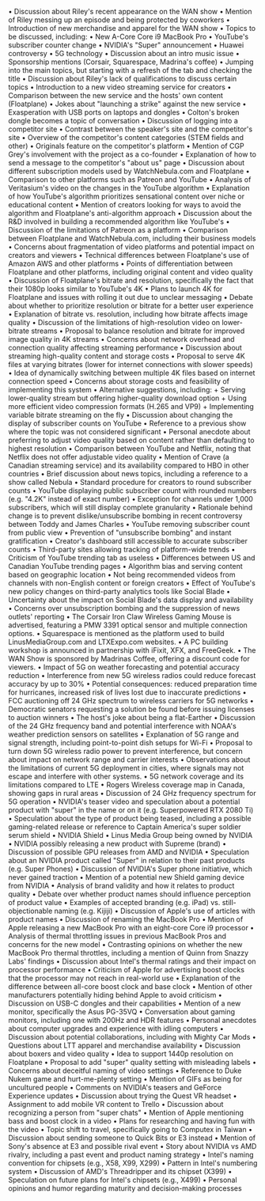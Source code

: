 • Discussion about Riley's recent appearance on the WAN show
• Mention of Riley messing up an episode and being protected by coworkers
• Introduction of new merchandise and apparel for the WAN show
• Topics to be discussed, including:
  • New A-Core Core i9 MacBook Pro
  • YouTube's subscriber counter change
  • NVIDIA's "Super" announcement
  • Huawei controversy
  • 5G technology
• Discussion about an intro music issue
• Sponsorship mentions (Corsair, Squarespace, Madrina's coffee)
• Jumping into the main topics, but starting with a refresh of the tab and checking the title
• Discussion about Riley's lack of qualifications to discuss certain topics
• Introduction to a new video streaming service for creators
• Comparison between the new service and the hosts' own content (Floatplane)
• Jokes about "launching a strike" against the new service
• Exasperation with USB ports on laptops and dongles
• Colton's broken dongle becomes a topic of conversation
• Discussion of logging into a competitor site
• Contrast between the speaker's site and the competitor's site
• Overview of the competitor's content categories (STEM fields and other)
• Originals feature on the competitor's platform
• Mention of CGP Grey's involvement with the project as a co-founder
• Explanation of how to send a message to the competitor's "about us" page
• Discussion about different subscription models used by WatchNebula.com and Floatplane
• Comparison to other platforms such as Patreon and YouTube
• Analysis of Veritasium's video on the changes in the YouTube algorithm
• Explanation of how YouTube's algorithm prioritizes sensational content over niche or educational content
• Mention of creators looking for ways to avoid the algorithm and Floatplane's anti-algorithm approach
• Discussion about the R&D involved in building a recommended algorithm like YouTube's
• Discussion of the limitations of Patreon as a platform
• Comparison between Floatplane and WatchNebula.com, including their business models
• Concerns about fragmentation of video platforms and potential impact on creators and viewers
• Technical differences between Floatplane's use of Amazon AWS and other platforms
• Points of differentiation between Floatplane and other platforms, including original content and video quality
• Discussion of Floatplane's bitrate and resolution, specifically the fact that their 1080p looks similar to YouTube's 4K
• Plans to launch 4K for Floatplane and issues with rolling it out due to unclear messaging
• Debate about whether to prioritize resolution or bitrate for a better user experience
• Explanation of bitrate vs. resolution, including how bitrate affects image quality
• Discussion of the limitations of high-resolution video on lower-bitrate streams
• Proposal to balance resolution and bitrate for improved image quality in 4K streams
• Concerns about network overhead and connection quality affecting streaming performance
• Discussion about streaming high-quality content and storage costs
• Proposal to serve 4K files at varying bitrates (lower for internet connections with slower speeds)
• Idea of dynamically switching between multiple 4K files based on internet connection speed
• Concerns about storage costs and feasibility of implementing this system
• Alternative suggestions, including:
	+ Serving lower-quality stream but offering higher-quality download option
	+ Using more efficient video compression formats (H.265 and VP9)
	+ Implementing variable bitrate streaming on the fly
• Discussion about changing the display of subscriber counts on YouTube
• Reference to a previous show where the topic was not considered significant
• Personal anecdote about preferring to adjust video quality based on content rather than defaulting to highest resolution
• Comparison between YouTube and Netflix, noting that Netflix does not offer adjustable video quality
• Mention of Crave (a Canadian streaming service) and its availability compared to HBO in other countries
• Brief discussion about news topics, including a reference to a show called Nebula
• Standard procedure for creators to round subscriber counts
• YouTube displaying public subscriber count with rounded numbers (e.g. "4.2K" instead of exact number)
• Exception for channels under 1,000 subscribers, which will still display complete granularity
• Rationale behind change is to prevent dislike/unsubscribe bombing in recent controversy between Toddy and James Charles
• YouTube removing subscriber count from public view
• Prevention of "unsubscribe bombing" and instant gratification
• Creator's dashboard still accessible to accurate subscriber counts
• Third-party sites allowing tracking of platform-wide trends
• Criticism of YouTube trending tab as useless
• Differences between US and Canadian YouTube trending pages
• Algorithm bias and serving content based on geographic location
• Not being recommended videos from channels with non-English content or foreign creators
• Effect of YouTube's new policy changes on third-party analytics tools like Social Blade
• Uncertainty about the impact on Social Blade's data display and availability
• Concerns over unsubscription bombing and the suppression of news outlets' reporting
• The Corsair Iron Claw Wireless Gaming Mouse is advertised, featuring a PMW 3391 optical sensor and multiple connection options.
• Squarespace is mentioned as the platform used to build LinusMediaGroup.com and LTXExpo.com websites.
• A PC building workshop is announced in partnership with iFixit, XFX, and FreeGeek.
• The WAN Show is sponsored by Madrinas Coffee, offering a discount code for viewers.
• Impact of 5G on weather forecasting and potential accuracy reduction
• Interference from new 5G wireless radios could reduce forecast accuracy by up to 30%
• Potential consequences: reduced preparation time for hurricanes, increased risk of lives lost due to inaccurate predictions
• FCC auctioning off 24 GHz spectrum to wireless carriers for 5G networks
• Democratic senators requesting a solution be found before issuing licenses to auction winners
• The host's joke about being a flat-Earther
• Discussion of the 24 GHz frequency band and potential interference with NOAA's weather prediction sensors on satellites
• Explanation of 5G range and signal strength, including point-to-point dish setups for Wi-Fi
• Proposal to turn down 5G wireless radio power to prevent interference, but concern about impact on network range and carrier interests
• Observations about the limitations of current 5G deployment in cities, where signals may not escape and interfere with other systems.
• 5G network coverage and its limitations compared to LTE
• Rogers Wireless coverage map in Canada, showing gaps in rural areas
• Discussion of 24 GHz frequency spectrum for 5G operation
• NVIDIA's teaser video and speculation about a potential product with "super" in the name or on it (e.g. Superpowered RTX 2080 Ti)
• Speculation about the type of product being teased, including a possible gaming-related release or reference to Captain America's super soldier serum shield
• NVIDIA Shield
• Linus Media Group being owned by NVIDIA
• NVIDIA possibly releasing a new product with Supreme (brand)
• Discussion of possible GPU releases from AMD and NVIDIA
• Speculation about an NVIDIA product called "Super" in relation to their past products (e.g. Super Phones)
• Discussion of NVIDIA's Super phone initiative, which never gained traction
• Mention of a potential new Shield gaming device from NVIDIA
• Analysis of brand validity and how it relates to product quality
• Debate over whether product names should influence perception of product value
• Examples of accepted branding (e.g. iPad) vs. still-objectionable naming (e.g. Kijiji)
• Discussion of Apple's use of articles with product names
• Discussion of renaming the MacBook Pro
• Mention of Apple releasing a new MacBook Pro with an eight-core Core i9 processor
• Analysis of thermal throttling issues in previous MacBook Pros and concerns for the new model
• Contrasting opinions on whether the new MacBook Pro thermal throttles, including a mention of Quinn from Snazzy Labs' findings
• Discussion about Intel's thermal ratings and their impact on processor performance
• Criticism of Apple for advertising boost clocks that the processor may not reach in real-world use
• Explanation of the difference between all-core boost clock and base clock
• Mention of other manufacturers potentially hiding behind Apple to avoid criticism
• Discussion on USB-C dongles and their capabilities
• Mention of a new monitor, specifically the Asus PG-35VQ
• Conversation about gaming monitors, including one with 200Hz and HDR features
• Personal anecdotes about computer upgrades and experience with idling computers
• Discussion about potential collaborations, including with Mighty Car Mods
• Questions about LTT apparel and merchandise availability
• Discussion about boxers and video quality
• Idea to support 1440p resolution on Floatplane
• Proposal to add "super" quality setting with misleading labels
• Concerns about deceitful naming of video settings
• Reference to Duke Nukem game and hurt-me-plenty setting
• Mention of GIFs as being for uncultured people
• Comments on NVIDIA's teasers and GeForce Experience updates
• Discussion about trying the Quest VR headset
• Assignment to add mobile VR content to Trello
• Discussion about recognizing a person from "super chats"
• Mention of Apple mentioning bass and boost clock in a video
• Plans for researching and having fun with the video
• Topic shift to travel, specifically going to Computex in Taiwan
• Discussion about sending someone to Quick Bits or E3 instead
• Mention of Sony's absence at E3 and possible rival event
• Story about NVIDIA vs AMD rivalry, including a past event and product naming strategy
• Intel's naming convention for chipsets (e.g., X58, X99, X299)
• Pattern in Intel's numbering system
• Discussion of AMD's Threadripper and its chipset (X399)
• Speculation on future plans for Intel's chipsets (e.g., X499)
• Personal opinions and humor regarding maturity and decision-making processes